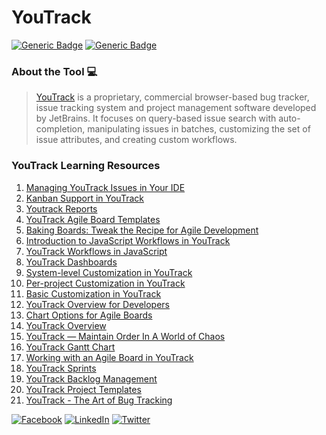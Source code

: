 # YouTrack
[![Generic Badge](https://img.shields.io/badge/JetBrains_Tools-critical.svg)](https://www.jetbrains.com)
[![Generic Badge](https://img.shields.io/badge/CodeOps.Tech-critical.svg)](https://codeops.tech)

### About the Tool 💻

>[YouTrack](https://www.jetbrains.com/webstorm/) is a proprietary, commercial browser-based bug tracker, issue tracking system and project management software developed by JetBrains. It focuses on query-based issue search with auto-completion, manipulating issues in batches, customizing the set of issue attributes, and creating custom workflows.

### YouTrack Learning Resources
1. [Managing YouTrack Issues in Your IDE](https://www.youtube.com/watch?v=gGVEwlZpvj8&list=PLQ176FUIyIUa7KseWXpRVUYQf0jEB1jsj)
2. [Kanban Support in YouTrack](https://www.youtube.com/watch?v=WWJlRg1gZ9E&list=PLQ176FUIyIUa7KseWXpRVUYQf0jEB1jsj&index=2)
3. [Youtrack Reports](https://www.youtube.com/watch?v=Lb9U1Ek4fgo&list=PLQ176FUIyIUa7KseWXpRVUYQf0jEB1jsj&index=3)
4. [YouTrack Agile Board Templates](https://www.youtube.com/watch?v=t8y8k9y8HiQ&list=PLQ176FUIyIUa7KseWXpRVUYQf0jEB1jsj&index=4)
5. [Baking Boards: Tweak the Recipe for Agile Development](https://www.youtube.com/watch?v=puXaNs6Us4k&list=PLQ176FUIyIUa7KseWXpRVUYQf0jEB1jsj&index=5)
6. [Introduction to JavaScript Workflows in YouTrack](https://www.youtube.com/watch?v=Jv6vGUPlLNk&list=PLQ176FUIyIUa7KseWXpRVUYQf0jEB1jsj&index=7)
7. [YouTrack Workflows in JavaScript](https://www.youtube.com/watch?v=Xd-LFpyq_jo&list=PLQ176FUIyIUa7KseWXpRVUYQf0jEB1jsj&index=8)
8. [YouTrack Dashboards](https://www.youtube.com/watch?v=YAHoEebik8I&list=PLQ176FUIyIUa7KseWXpRVUYQf0jEB1jsj&index=16)
9. [System-level Customization in YouTrack](https://www.youtube.com/watch?v=cOQGfyUd3PA&list=PLQ176FUIyIUa7KseWXpRVUYQf0jEB1jsj&index=17)
10. [Per-project Customization in YouTrack](https://www.youtube.com/watch?v=3rtLdC98Lww&list=PLQ176FUIyIUa7KseWXpRVUYQf0jEB1jsj&index=18)
11. [Basic Customization in YouTrack](https://www.youtube.com/watch?v=iT58KY4PkW4&list=PLQ176FUIyIUa7KseWXpRVUYQf0jEB1jsj&index=19)
12. [YouTrack Overview for Developers](https://www.youtube.com/watch?v=JGpJWlhjgBk&list=PLQ176FUIyIUa7KseWXpRVUYQf0jEB1jsj&index=21)
13. [Chart Options for Agile Boards](https://www.youtube.com/watch?v=9lViqYyPKrY&list=PLQ176FUIyIUa7KseWXpRVUYQf0jEB1jsj&index=22)
14. [YouTrack Overview](https://www.youtube.com/watch?v=ufQtxDXyZWs&list=PLQ176FUIyIUa7KseWXpRVUYQf0jEB1jsj&index=23)
15. [YouTrack — Maintain Order In A World of Chaos](https://www.youtube.com/watch?v=rhAunB7UQFQ&list=PLQ176FUIyIUa7KseWXpRVUYQf0jEB1jsj&index=24)
16. [YouTrack Gantt Chart](https://www.youtube.com/watch?v=ii_6yyek8xc&list=PLQ176FUIyIUa7KseWXpRVUYQf0jEB1jsj&index=25)
17. [Working with an Agile Board in YouTrack](https://www.youtube.com/watch?v=mCHw6wZWAjg&list=PLQ176FUIyIUa7KseWXpRVUYQf0jEB1jsj&index=26)
18. [YouTrack Sprints](https://www.youtube.com/watch?v=w5boAEGL1mI&list=PLQ176FUIyIUa7KseWXpRVUYQf0jEB1jsj&index=27)
19. [YouTrack Backlog Management](https://www.youtube.com/watch?v=Vk_IeHmNx2Y&list=PLQ176FUIyIUa7KseWXpRVUYQf0jEB1jsj&index=28)
20. [YouTrack Project Templates](https://www.youtube.com/watch?v=ngvKs_v-i18&list=PLQ176FUIyIUa7KseWXpRVUYQf0jEB1jsj&index=29)
21. [YouTrack - The Art of Bug Tracking](https://www.youtube.com/watch?v=4CCiGZyEIGM&list=PLQ176FUIyIUa7KseWXpRVUYQf0jEB1jsj&index=31)

[![Facebook](https://img.shields.io/static/v1.svg?label=connect&message=@CodeOpsTech&color=grey&logo=facebook&style=flat&logoColor=white&colorA=critical)](https://www.facebook.com/CodeOpsTech)
[![LinkedIn](https://img.shields.io/static/v1.svg?label=connect&message=@CodeOpsTech&color=grey&logo=linkedin&style=flat&logoColor=white&colorA=critical)](https://www.linkedin.com/company/codeops-technologies/)
[![Twitter](https://img.shields.io/static/v1.svg?label=connect&message=@CodeOpsTech&color=grey&logo=twitter&style=flat&logoColor=white&colorA=critical)](https://twitter.com/CodeOpsTech)
